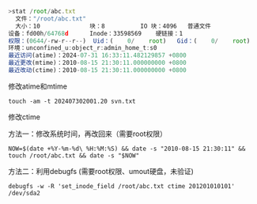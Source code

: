 ```javascript
>stat /root/abc.txt
  文件："/root/abc.txt"
  大小：10              块：8          IO 块：4096   普通文件
设备：fd00h/64768d      Inode：33598569    硬链接：1
权限：(0644/-rw-r--r--)  Uid：(    0/    root)   Gid：(    0/    root)
环境：unconfined_u:object_r:admin_home_t:s0
最近访问(atime)：2024-07-31 16:33:11.482129857 +0800
最近更改(mtime)：2010-08-15 21:30:11.000000000 +0800
最近改动(ctime)：2010-08-15 21:30:11.000000000 +0800
```

修改atime和mtime

```shell
touch -am -t 202407302001.20 svn.txt
```



修改ctime

方法一：修改系统时间，再改回来（需要root权限）

```shell
NOW=$(date +%Y-%m-%d\ %H:%M:%S) && date -s "2010-08-15 21:30:11" && touch /root/abc.txt && date -s "$NOW"
```

方法二：利用debugfs (需要root权限、umout硬盘，未验证)
```shell
debugfs -w -R 'set_inode_field /root/abc.txt ctime 201201010101' /dev/sda2 
```
